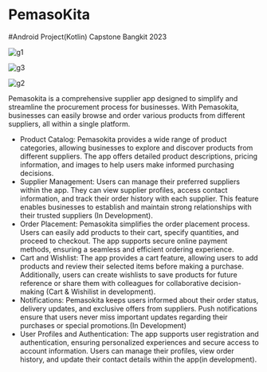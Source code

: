 # PemasoKita

#Android Project(Kotlin) Capstone Bangkit 2023

![g1](https://github.com/KaptenDia/md/assets/84517697/9b535295-6f4d-4f41-9947-a738782f9e1c)

![g3](https://github.com/KaptenDia/md/assets/84517697/f4822d02-c2b4-4660-8588-77cc12d87d53)

![g2](https://github.com/KaptenDia/md/assets/84517697/97a9cc11-dd0b-4390-8db2-34bbb231a9f8)

Pemasokita is a comprehensive supplier app designed to simplify and streamline the procurement process for businesses. With Pemasokita, 
businesses can easily browse and order various products from different suppliers, all within a single platform.
- Product Catalog: Pemasokita provides a wide range of product categories, allowing businesses to explore and discover products from different suppliers. 
The app offers detailed product descriptions, pricing information, and images to help users make informed purchasing decisions.
- Supplier Management: Users can manage their preferred suppliers within the app. They can view supplier profiles, access contact information, 
and track their order history with each supplier. This feature enables businesses to establish and maintain strong relationships with their trusted suppliers (In Development).
- Order Placement: Pemasokita simplifies the order placement process. Users can easily add products to their cart, specify quantities, and proceed to checkout. 
The app supports secure online payment methods, ensuring a seamless and efficient ordering experience.
- Cart and Wishlist: The app provides a cart feature, allowing users to add products and review their selected items before making a purchase. 
Additionally, users can create wishlists to save products for future reference or share them with colleagues for collaborative decision-making (Cart & Wishilist in development).
- Notifications: Pemasokita keeps users informed about their order status, delivery updates, and exclusive offers from suppliers. Push notifications ensure that users never miss important updates regarding their purchases or special promotions.(In Development)
- User Profiles and Authentication: The app supports user registration and authentication, ensuring personalized experiences and secure access to account information. Users can manage their profiles, view order history, and update their contact details within the app(in development).
